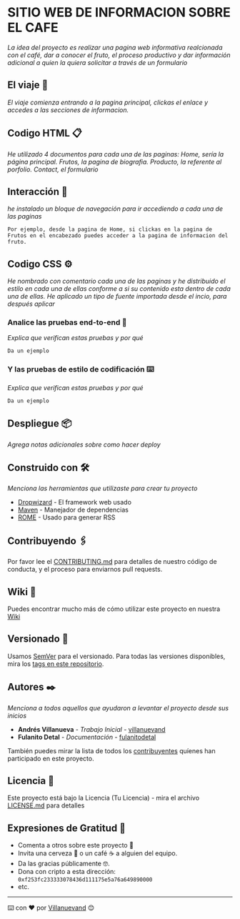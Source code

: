 # SITIO WEB DE INFORMACION SOBRE EL CAFE

_La idea del proyecto es realizar una pagina web informativa realcionada con el café, dar a conocer el fruto, el proceso productivo y dar información adicional a quien la quiera solicitar a través de un formulario_

## El viaje 🚀

_El viaje comienza entrando a la pagina principal, clickas el enlace y accedes a las secciones de informacion._


## Codigo HTML 📋

_He utilizado 4 documentos para cada una de las paginas:
Home, sería la página principal.
Frutos, la pagina de biografia.
Producto, la referente al porfolio.
Contact, el formulario_

## Interacción 🔧

_he instalado un bloque de navegación para ir accediendo a cada una de las paginas_

```
Por ejemplo, desde la pagina de Home, si clickas en la pagina de Frutos en el encabezado puedes acceder a la pagina de informacion del fruto.
```

## Codigo CSS ⚙️

_He nombrado con comentario cada una de las paginas y he distribuido el estilo en cada una de ellas conforme a si su contenido esta dentro de cada una de ellas.
He aplicado un tipo de fuente importada desde el incio, para después aplicar_

### Analice las pruebas end-to-end 🔩

_Explica que verifican estas pruebas y por qué_

```
Da un ejemplo
```

### Y las pruebas de estilo de codificación ⌨️

_Explica que verifican estas pruebas y por qué_

```
Da un ejemplo
```

## Despliegue 📦

_Agrega notas adicionales sobre como hacer deploy_

## Construido con 🛠️

_Menciona las herramientas que utilizaste para crear tu proyecto_

* [Dropwizard](http://www.dropwizard.io/1.0.2/docs/) - El framework web usado
* [Maven](https://maven.apache.org/) - Manejador de dependencias
* [ROME](https://rometools.github.io/rome/) - Usado para generar RSS

## Contribuyendo 🖇️

Por favor lee el [CONTRIBUTING.md](https://gist.github.com/villanuevand/xxxxxx) para detalles de nuestro código de conducta, y el proceso para enviarnos pull requests.

## Wiki 📖

Puedes encontrar mucho más de cómo utilizar este proyecto en nuestra [Wiki](https://github.com/tu/proyecto/wiki)

## Versionado 📌

Usamos [SemVer](http://semver.org/) para el versionado. Para todas las versiones disponibles, mira los [tags en este repositorio](https://github.com/tu/proyecto/tags).

## Autores ✒️

_Menciona a todos aquellos que ayudaron a levantar el proyecto desde sus inicios_

* **Andrés Villanueva** - *Trabajo Inicial* - [villanuevand](https://github.com/villanuevand)
* **Fulanito Detal** - *Documentación* - [fulanitodetal](#fulanito-de-tal)

También puedes mirar la lista de todos los [contribuyentes](https://github.com/your/project/contributors) quíenes han participado en este proyecto. 

## Licencia 📄

Este proyecto está bajo la Licencia (Tu Licencia) - mira el archivo [LICENSE.md](LICENSE.md) para detalles

## Expresiones de Gratitud 🎁

* Comenta a otros sobre este proyecto 📢
* Invita una cerveza 🍺 o un café ☕ a alguien del equipo. 
* Da las gracias públicamente 🤓.
* Dona con cripto a esta dirección: `0xf253fc233333078436d111175e5a76a649890000`
* etc.



---
⌨️ con ❤️ por [Villanuevand](https://github.com/Villanuevand) 😊